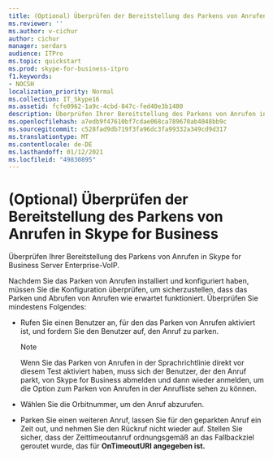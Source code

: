```yaml
---
title: (Optional) Überprüfen der Bereitstellung des Parkens von Anrufen in Skype for Business
ms.reviewer: ''
ms.author: v-cichur
author: cichur
manager: serdars
audience: ITPro
ms.topic: quickstart
ms.prod: skype-for-business-itpro
f1.keywords:
- NOCSH
localization_priority: Normal
ms.collection: IT_Skype16
ms.assetid: fcfe0962-1a9c-4cbd-847c-fed40e3b1480
description: Überprüfen Ihrer Bereitstellung des Parkens von Anrufen in Skype for Business Server Enterprise-VoIP.
ms.openlocfilehash: a7edb9f47610bf7cdae068ca789670ab4048bb9c
ms.sourcegitcommit: c528fad9db719f3fa96dc3fa99332a349cd9d317
ms.translationtype: MT
ms.contentlocale: de-DE
ms.lasthandoff: 01/12/2021
ms.locfileid: "49830895"
---
```

# <a name="optional-verify-call-park-deployment-in-skype-for-business"></a>(Optional) Überprüfen der Bereitstellung des Parkens von Anrufen in Skype for Business
 
Überprüfen Ihrer Bereitstellung des Parkens von Anrufen in Skype for Business Server Enterprise-VoIP. 
  
Nachdem Sie das Parken von Anrufen installiert und konfiguriert haben, müssen Sie die Konfiguration überprüfen, um sicherzustellen, dass das Parken und Abrufen von Anrufen wie erwartet funktioniert. Überprüfen Sie mindestens Folgendes:
  
- Rufen Sie einen Benutzer an, für den das Parken von Anrufen aktiviert ist, und fordern Sie den Benutzer auf, den Anruf zu parken.
    
    > [!NOTE]
    > Wenn Sie das Parken von Anrufen in der Sprachrichtlinie direkt vor diesem Test aktiviert haben, muss sich der Benutzer, der den Anruf parkt, von Skype for Business abmelden und dann wieder anmelden, um die Option zum Parken von Anrufen in der Anrufliste sehen zu können. 
  
- Wählen Sie die Orbitnummer, um den Anruf abzurufen.
    
- Parken Sie einen weiteren Anruf, lassen Sie für den geparkten Anruf ein Zeit out, und nehmen Sie den Rückruf nicht wieder auf. Stellen Sie sicher, dass der Zeittimeoutanruf ordnungsgemäß an das Fallbackziel geroutet wurde, das für **OnTimeoutURI angegeben ist.**
    

